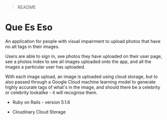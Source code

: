 > README

# Que Es Eso

An application for people with visual impairment to upload photos that have no alt tags in their images.

Users are able to sign in, see photos they have uploaded on their user page, see a photos index to see all images uploaded onto the app, and all the images a particular user has uploaded.

With each image upload, an image is uploaded using cloud storage, but to also passed through a Google Cloud machine learning model to generate highly accurate tags of what's in the image, and should there be a celebrity or celebrity lookalike - it will recognise them.


* Ruby on Rails - version 5.1.6

* Cloudinary Cloud Storage
